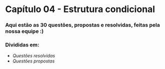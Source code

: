 # Capítulo 04 - Estrutura condicional
### Aqui estão as 30 questões, propostas e resolvidas, feitas pela nossa equipe :)
### Divididas em:
* *Questões resolvidas*
* *Questões propostas*
